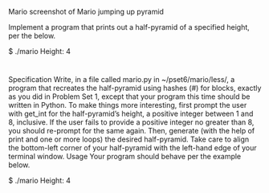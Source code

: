 Mario
screenshot of Mario jumping up pyramid

Implement a program that prints out a half-pyramid of a specified height, per the below.

$ ./mario
Height: 4
   #
  ##
 ###
####
Specification
Write, in a file called mario.py in ~/pset6/mario/less/, a program that recreates the half-pyramid using hashes (#) for blocks, exactly as you did in Problem Set 1, except that your program this time should be written in Python.
To make things more interesting, first prompt the user with get_int for the half-pyramid’s height, a positive integer between 1 and 8, inclusive.
If the user fails to provide a positive integer no greater than 8, you should re-prompt for the same again.
Then, generate (with the help of print and one or more loops) the desired half-pyramid.
Take care to align the bottom-left corner of your half-pyramid with the left-hand edge of your terminal window.
Usage
Your program should behave per the example below.

$ ./mario
Height: 4
   #
  ##
 ###
####